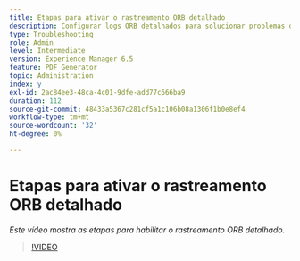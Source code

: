 ```yaml
---
title: Etapas para ativar o rastreamento ORB detalhado
description: Configurar logs ORB detalhados para solucionar problemas do PDF Generator
type: Troubleshooting
role: Admin
level: Intermediate
version: Experience Manager 6.5
feature: PDF Generator
topic: Administration
index: y
exl-id: 2ac84ee3-48ca-4c01-9dfe-add77c666ba9
duration: 112
source-git-commit: 48433a5367c281cf5a1c106b08a1306f1b0e8ef4
workflow-type: tm+mt
source-wordcount: '32'
ht-degree: 0%

---
```


# Etapas para ativar o rastreamento ORB detalhado

*Este vídeo mostra as etapas para habilitar o rastreamento ORB detalhado.*

>[!VIDEO](https://video.tv.adobe.com/v/3439076?quality=12&learn=on&captions=por_br)

